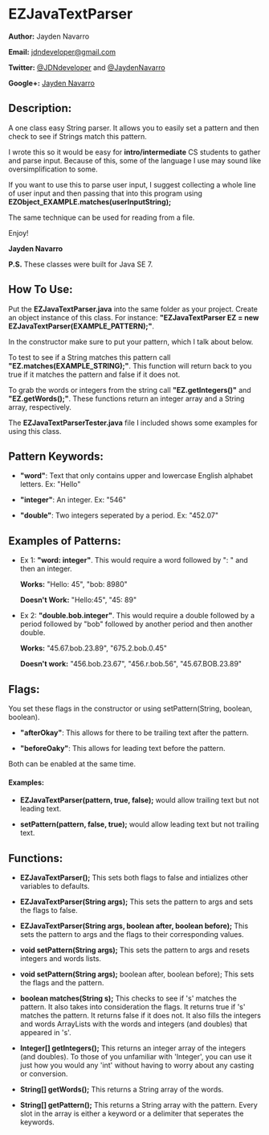 EZJavaTextParser
=============

**Author:** Jayden Navarro

**Email:** jdndeveloper@gmail.com

**Twitter:** [@JDNdeveloper](https://twitter.com/JDNdeveloper) and [@JaydenNavarro](https://twitter.com/JaydenNavarro)

**Google+:** [Jayden Navarro](https://plus.google.com/u/0/112058447436164061508/posts)

## Description:
A one class easy String parser. It allows you to easily set a pattern and then check to see if
Strings match this pattern.

I wrote this so it would be easy for **intro/intermediate** CS students to gather and parse input.
Because of this, some of the language I use may sound like oversimplification to some.

If you want to use this to parse user input, I suggest collecting a whole line of user input
and then passing that into this program using **EZObject_EXAMPLE.matches(userInputString);**

The same technique can be used for reading from a file.

Enjoy!

**Jayden Navarro**

**P.S.** These classes were built for Java SE 7.

## How To Use:

Put the **EZJavaTextParser.java** into the same folder as your project. Create an object instance of this
class. For instance: **"EZJavaTextParser EZ = new EZJavaTextParser(EXAMPLE_PATTERN);"**.

In the constructor make sure to put your pattern, which I talk about below.

To test to see if a String matches this pattern call **"EZ.matches(EXAMPLE_STRING);"**.
This function will return back to you true if it matches the pattern and false if it does not.

To grab the words or integers from the string call **"EZ.getIntegers()"** and **"EZ.getWords();"**. These 
functions return an integer array and a String array, respectively.

The **EZJavaTextParserTester.java** file I included shows some examples for using this class.

## Pattern Keywords:

* **"word"**: Text that only contains upper and lowercase English alphabet letters. Ex: "Hello"

* **"integer"**: An integer. Ex: "546"

* **"double"**: Two integers seperated by a period. Ex: "452.07"


## Examples of Patterns:

* Ex 1: **"word: integer"**. This would require a word followed by ": " and then an integer.

	**Works:** "Hello: 45", "bob: 8980"

	**Doesn't Work:** "Hello:45", "45: 89"

* Ex 2: **"double.bob.integer"**. This would require a double followed by a period followed by "bob" 
followed by another period and then another double.

	**Works:** "45.67.bob.23.89", "675.2.bob.0.45"

	**Doesn't work:** "456.bob.23.67", "456.r.bob.56", "45.67.BOB.23.89"

## Flags: 

You set these flags in the constructor or using setPattern(String, boolean, boolean).

* **"afterOkay"**: This allows for there to be trailing text after the pattern.

* **"beforeOaky"**: This allows for leading text before the pattern.

Both can be enabled at the same time.

#### Examples: 

* **EZJavaTextParser(pattern, true, false);** would allow trailing text but not leading text.

* **setPattern(pattern, false, true);** would allow leading text but not trailing text.

## Functions:

* **EZJavaTextParser();** This sets both flags to false and intializes other variables 
to defaults.

* **EZJavaTextParser(String args);** This sets the pattern to args and sets the flags to false.

* **EZJavaTextParser(String args, boolean after, boolean before);** This sets the pattern to args
and the flags to their corresponding values.

* **void setPattern(String args);** This sets the pattern to args and resets integers and words lists.

* **void setPattern(String args);** boolean after, boolean before); This sets the flags and the pattern.

* **boolean matches(String s);** This checks to see if 's' matches the pattern. It also takes into consideration
the flags. It returns true if 's' matches the pattern. It returns false if it does not. It also fills
the integers and words ArrayLists with the words and integers (and doubles) that appeared in 's'.

* **Integer[] getIntegers();** This returns an integer array of the integers (and doubles). To those of you 
unfamiliar with 'Integer', you can use it just how you would any 'int' without having to worry about
any casting or conversion.

* **String[] getWords();** This returns a String array of the words.

* **String[] getPattern();** This returns a String array with the pattern. Every slot in the array is either
a keyword or a delimiter that seperates the keywords.
